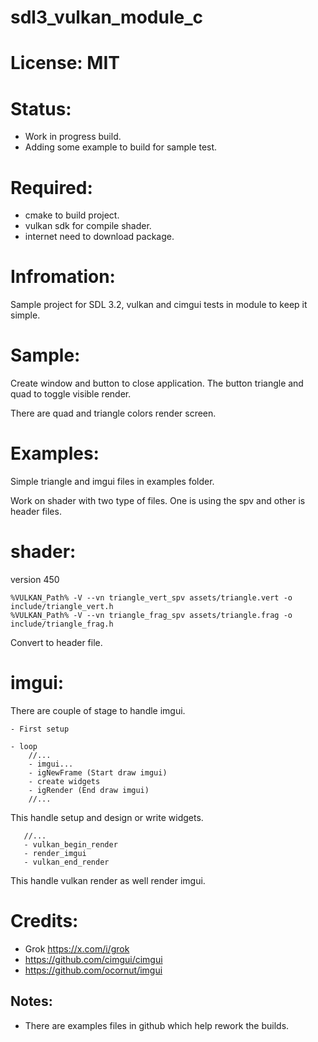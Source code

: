# sdl3_vulkan_module_c

# License: MIT

# Status:
- Work in progress build.
- Adding some example to build for sample test.

# Required:
- cmake to build project.
- vulkan sdk for compile shader.
- internet need to download package.

# Infromation:
  Sample project for SDL 3.2, vulkan and cimgui tests in module to keep it simple.

# Sample:
  Create window and button to close application. The button triangle and quad to toggle visible render. 
  
  There are quad and triangle colors render screen.

# Examples:
  Simple triangle and imgui files in examples folder.

  Work on shader with two type of files. One is using the spv and other is header files.

# shader:
  version 450

```
%VULKAN_Path% -V --vn triangle_vert_spv assets/triangle.vert -o include/triangle_vert.h
%VULKAN_Path% -V --vn triangle_frag_spv assets/triangle.frag -o include/triangle_frag.h
```
  Convert to header file.

# imgui:
  There are couple of stage to handle imgui.
```
- First setup

```
```
- loop
    //...
    - imgui...
    - igNewFrame (Start draw imgui)
    - create widgets
    - igRender (End draw imgui)
    //...
```
  This handle setup and design or write widgets.

```
   //...
   - vulkan_begin_render
   - render_imgui
   - vulkan_end_render
```
  This handle vulkan render as well render imgui.


# Credits:
- Grok https://x.com/i/grok
- https://github.com/cimgui/cimgui
- https://github.com/ocornut/imgui

## Notes:
- There are examples files in github which help rework the builds.